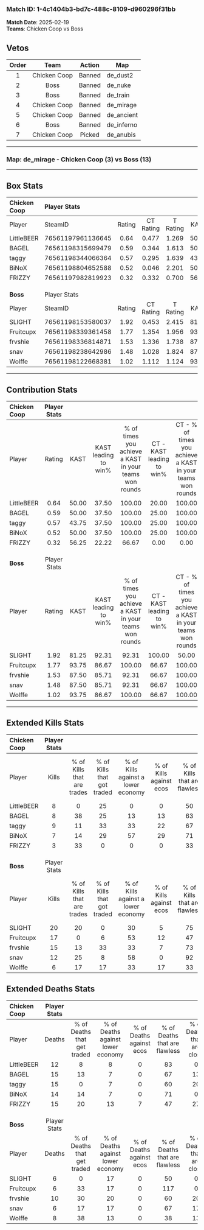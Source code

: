 ### Match ID: 1-4c1404b3-bd7c-488c-8109-d960296f31bb  
**Match Date**: 2025-02-19  
**Teams**: Chicken Coop vs Boss  

## Vetos  

| Order | Team | Action | Map |
| :---: | :--: | :----: | --- |
| 1 | Chicken Coop | Banned | de_dust2 |
| 2 | Boss | Banned | de_nuke |
| 3 | Boss | Banned | de_train |
| 4 | Chicken Coop | Banned | de_mirage |
| 5 | Chicken Coop | Banned | de_ancient |
| 6 | Boss | Banned | de_inferno |
| 7 | Chicken Coop | Picked | de_anubis |

---  

### **Map**: de_mirage - Chicken Coop (3) vs Boss (13)  
---  

## Box Stats  

| **Chicken Coop** | Player Stats      |        |           |          |       |       |       |         |        |      |     |
| :- | :- | :-: | :-: | :-: | :-: | :-: | :-: | :-: | :-: | :-: | :-: |
| Player           | SteamID           | Rating | CT Rating | T Rating | KAST  |  ADR  | Kills | Assists | Deaths | K/D  | HS% |
| LittleBEER       | 76561197961136645 |  0.64  |   0.477   |  1.269   | 50.00 | 55.1  |   8   |    1    |   12   | 0.67 | 50  |
| BAGEL            | 76561198315699479 |  0.59  |   0.344   |  1.613   | 50.00 | 67.7  |   8   |    3    |   15   | 0.53 | 37  |
| taggy            | 76561198344066364 |  0.57  |   0.295   |  1.639   | 43.75 | 64.6  |   9   |    0    |   15   | 0.60 | 66  |
| BiNoX            | 76561198804652588 |  0.52  |   0.046   |  2.201   | 50.00 | 49.8  |   7   |    3    |   14   | 0.50 | 57  |
| FRIZZY           | 76561197982819923 |  0.32  |   0.332   |  0.700   | 56.25 | 49.5  |   3   |    5    |   15   | 0.20 | 33  |
|                  |                   |        |           |          |       |       |       |         |        |      |     |
|                  |                   |        |           |          |       |       |       |         |        |      |     |
|                  |                   |        |           |          |       |       |       |         |        |      |     |
| **Boss**         | Player Stats      |        |           |          |       |       |       |         |        |      |     |
| Player           | SteamID           | Rating | CT Rating | T Rating | KAST  |  ADR  | Kills | Assists | Deaths | K/D  | HS% |
| SLIGHT           | 76561198153580037 |  1.92  |   0.453   |  2.415   | 81.25 | 119.2 |  20   |    1    |   6    | 3.33 | 35  |
| Fruitcupx        | 76561198339361458 |  1.77  |   1.354   |  1.956   | 93.75 | 88.9  |  17   |    3    |   6    | 2.83 | 70  |
| frvshie          | 76561198336814871 |  1.53  |   1.336   |  1.738   | 87.50 | 100.8 |  15   |    5    |   10   | 1.50 | 40  |
| snav             | 76561198238642986 |  1.48  |   1.028   |  1.824   | 87.50 | 88.9  |  12   |    7    |   6    | 2.00 | 66  |
| Wolffe           | 76561198122668381 |  1.02  |   1.112   |  1.124   | 93.75 | 54.4  |   6   |    7    |   8    | 0.75 | 33  |
---  

## Contribution Stats  

| **Chicken Coop** | Player Stats |       |                      |                                                        |                           |                                                             |                          |                                                            |
| :- | :-: | :-: | :-: | :-: | :-: | :-: | :-: | :-: |
| Player           |    Rating    | KAST  | KAST leading to win% | % of times you achieve a KAST in your teams won rounds | CT - KAST leading to win% | CT - % of times you achieve a KAST in your teams won rounds | T - KAST leading to win% | T - % of times you achieve a KAST in your teams won rounds |
| LittleBEER       |     0.64     | 50.00 |        37.50         |                         100.00                         |           20.00           |                           100.00                            |          66.67           |                           100.00                           |
| BAGEL            |     0.59     | 50.00 |        37.50         |                         100.00                         |           25.00           |                           100.00                            |          50.00           |                           100.00                           |
| taggy            |     0.57     | 43.75 |        37.50         |                         100.00                         |           25.00           |                           100.00                            |          50.00           |                           100.00                           |
| BiNoX            |     0.52     | 50.00 |        37.50         |                         100.00                         |           25.00           |                           100.00                            |          50.00           |                           100.00                           |
| FRIZZY           |     0.32     | 56.25 |        22.22         |                         66.67                          |           0.00            |                            0.00                             |          50.00           |                           100.00                           |
|                  |              |       |                      |                                                        |                           |                                                             |                          |                                                            |
|                  |              |       |                      |                                                        |                           |                                                             |                          |                                                            |
|                  |              |       |                      |                                                        |                           |                                                             |                          |                                                            |
| **Boss**         | Player Stats |       |                      |                                                        |                           |                                                             |                          |                                                            |
| Player           |    Rating    | KAST  | KAST leading to win% | % of times you achieve a KAST in your teams won rounds | CT - KAST leading to win% | CT - % of times you achieve a KAST in your teams won rounds | T - KAST leading to win% | T - % of times you achieve a KAST in your teams won rounds |
| SLIGHT           |     1.92     | 81.25 |        92.31         |                         92.31                          |          100.00           |                            50.00                            |          91.67           |                           100.00                           |
| Fruitcupx        |     1.77     | 93.75 |        86.67         |                         100.00                         |           66.67           |                           100.00                            |          91.67           |                           100.00                           |
| frvshie          |     1.53     | 87.50 |        85.71         |                         92.31                          |           66.67           |                           100.00                            |          90.91           |                           90.91                            |
| snav             |     1.48     | 87.50 |        85.71         |                         92.31                          |           66.67           |                           100.00                            |          90.91           |                           90.91                            |
| Wolffe           |     1.02     | 93.75 |        86.67         |                         100.00                         |           66.67           |                           100.00                            |          91.67           |                           100.00                           |
---  

## Extended Kills Stats  

| **Chicken Coop** | Player Stats |                            |                            |                                    |                         |                              |                                 |                                       |                    |           |
| :- | :-: | :-: | :-: | :-: | :-: | :-: | :-: | :-: | :-: | :-: |
| Player           |    Kills     | % of Kills that are trades | % of Kills that got traded | % of Kills against a lower economy | % of Kills against ecos | % of Kills that are flawless | % of Kills that are close duels | % of Kills that are assisted by flash | Pistol Round Kills | AWP Kills |
| LittleBEER       |      8       |             0              |             25             |                 0                  |            0            |              50              |               25                |                   0                   |         2          |     0     |
| BAGEL            |      8       |             38             |             25             |                 13                 |           13            |              63              |               13                |                   0                   |         1          |     0     |
| taggy            |      9       |             11             |             33             |                 33                 |           22            |              67              |                0                |                  22                   |         1          |     0     |
| BiNoX            |      7       |             14             |             29             |                 57                 |           29            |              71              |               14                |                   0                   |         0          |     2     |
| FRIZZY           |      3       |             33             |             0              |                 0                  |            0            |              33              |                0                |                   0                   |         0          |     0     |
|                  |              |                            |                            |                                    |                         |                              |                                 |                                       |                    |           |
|                  |              |                            |                            |                                    |                         |                              |                                 |                                       |                    |           |
|                  |              |                            |                            |                                    |                         |                              |                                 |                                       |                    |           |
| **Boss**         | Player Stats |                            |                            |                                    |                         |                              |                                 |                                       |                    |           |
| Player           |    Kills     | % of Kills that are trades | % of Kills that got traded | % of Kills against a lower economy | % of Kills against ecos | % of Kills that are flawless | % of Kills that are close duels | % of Kills that are assisted by flash | Pistol Round Kills | AWP Kills |
| SLIGHT           |      20      |             20             |             0              |                 30                 |            5            |              75              |                5                |                  20                   |         2          |     9     |
| Fruitcupx        |      17      |             0              |             6              |                 53                 |           12            |              47              |                6                |                   0                   |         4          |     0     |
| frvshie          |      15      |             13             |             33             |                 33                 |            7            |              73              |               20                |                   0                   |         1          |     0     |
| snav             |      12      |             25             |             8              |                 58                 |            0            |              92              |                8                |                   0                   |         1          |     0     |
| Wolffe           |      6       |             17             |             17             |                 33                 |           17            |              33              |               50                |                   0                   |         0          |     0     |
## Extended Deaths Stats  

| **Chicken Coop** | Player Stats |                             |                                   |                          |                               |                            |                           |               |
| :- | :-: | :-: | :-: | :-: | :-: | :-: | :-: | :-: |
| Player           |    Deaths    | % of Deaths that get traded | % of Deaths against lower economy | % of Deaths against ecos | % of Deaths that are flawless | % of Deaths that are close | % of Deaths while blinded | Deaths to AWP |
| LittleBEER       |      12      |              8              |                 8                 |            0             |              83               |             0              |            17             |       3       |
| BAGEL            |      15      |             13              |                 7                 |            0             |              67               |             13             |             0             |       1       |
| taggy            |      15      |              0              |                 7                 |            0             |              60               |             20             |             7             |       1       |
| BiNoX            |      14      |             14              |                 7                 |            0             |              71               |             0              |             7             |       3       |
| FRIZZY           |      15      |             20              |                13                 |            7             |              47               |             27             |             0             |       1       |
|                  |              |                             |                                   |                          |                               |                            |                           |               |
|                  |              |                             |                                   |                          |                               |                            |                           |               |
|                  |              |                             |                                   |                          |                               |                            |                           |               |
| **Boss**         | Player Stats |                             |                                   |                          |                               |                            |                           |               |
| Player           |    Deaths    | % of Deaths that get traded | % of Deaths against lower economy | % of Deaths against ecos | % of Deaths that are flawless | % of Deaths that are close | % of Deaths while blinded | Deaths to AWP |
| SLIGHT           |      6       |              0              |                17                 |            0             |              50               |             0              |             0             |       1       |
| Fruitcupx        |      6       |             33              |                17                 |            0             |              117              |             0              |             0             |       0       |
| frvshie          |      10      |             30              |                20                 |            0             |              60               |             20             |             0             |       1       |
| snav             |      6       |             17              |                17                 |            0             |              67               |             17             |            17             |       0       |
| Wolffe           |      8       |             38              |                13                 |            0             |              38               |             13             |            13             |       0       |
